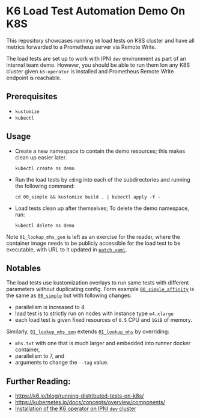 # K6 Load Test Automation Demo On K8S

This repository showcases running `k6` load tests on K8S cluster and have all metrics forwarded to a Prometheus server via Remote Write.

The load tests are set up to work with IPNI `dev` environment as part of an internal team demo.
However, you should be able to run them lon any K8S cluster given `k6-operator` is installed and Prometheus Remote Write endpoint is reachable.

## Prerequisites

* `kustomize`
* `kubectl`

## Usage

* Create a new namespace to contain the demo resources; this makes clean up easier later.
  ```shell
  kubectl create ns demo
  ```

* Run the load tests by `cd`ing into each of the subdirectories and running the following command:
  ```shell
  cd 00_simple && kustomize build . | kubectl apply -f -
  ``` 

* Load tests clean up after themselves; To delete the demo namespace, run:
  ```shell
  kubectl delete ns demo
  ```

Note `01_lookup_mhs_gen` is left as an exercise for the reader, where the container image needs to be publicly accessible for the load test to be executable, with URL to it updated in [`patch.yaml`](01_lookup_mhs_gen/patch.yaml).

## Notables

The load tests use kustomization overlays to run same tests with different parameters without duplicating config. Form example [`00_simple_affinity`](00_simple_affinity) is the same as [`00_simple`](00_simple) but with following changes:
 * parallelism is increased to 4
 * load test is to strictly run on nodes with instance type `m4.xlarge`
 * each load test is given fixed resources of `0.5` CPU and `1GiB` of memory.

Similarly, [`01_lookup_mhs_gen`](01_lookup_mhs_gen) extends [`01_lookup_mhs`](01_lookup_mhs) by overriding:
* `mhs.txt` with one that is much larger and embedded into runner docker container,
* parallelism to 7, and
* arguments to change the `--tag` value.

## Further Reading:

 - https://k6.io/blog/running-distributed-tests-on-k8s/
 - https://kubernetes.io/docs/concepts/overview/components/
 - [Installation of the K6 operator on IPNI `dev` cluster](https://github.com/ipni/storetheindex/pull/1290)
